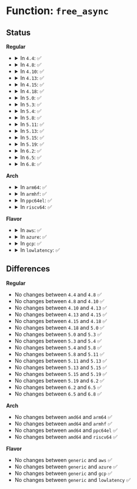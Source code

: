 # Function: <code>free_async</code>

## Status
<b>Regular</b>
<ul>
<li>
<details>
<summary>In <code>4.4</code>: ✅</summary>

```c
void free_async(struct async *as);
```

**Collision:** Unique Static

**Inline:** No

**Transformation:** False

**Instances:**

```
In drivers/usb/core/devio.c (ffffffff8161bb80)
Location: drivers/usb/core/devio.c:289
Inline: False
Direct callers:
  - drivers/usb/core/devio.c:usbdev_release
  - drivers/usb/core/devio.c:proc_do_submiturb
  - drivers/usb/core/devio.c:usbdev_do_ioctl
  - drivers/usb/core/devio.c:usbdev_do_ioctl
```
**Symbols:**

```
ffffffff8161bb80-ffffffff8161bc65: free_async (STB_LOCAL)
```
</details>
</li>
<li>
<details>
<summary>In <code>4.8</code>: ✅</summary>

```c
void free_async(struct async *as);
```

**Collision:** Unique Static

**Inline:** No

**Transformation:** False

**Instances:**

```
In drivers/usb/core/devio.c (ffffffff8167bd00)
Location: drivers/usb/core/devio.c:392
Inline: False
Direct callers:
  - drivers/usb/core/devio.c:usbdev_do_ioctl
  - drivers/usb/core/devio.c:usbdev_do_ioctl
  - drivers/usb/core/devio.c:proc_do_submiturb
  - drivers/usb/core/devio.c:usbdev_release
```
**Symbols:**

```
ffffffff8167bd00-ffffffff8167bdf0: free_async (STB_LOCAL)
```
</details>
</li>
<li>
<details>
<summary>In <code>4.10</code>: ✅</summary>

```c
void free_async(struct async *as);
```

**Collision:** Unique Static

**Inline:** No

**Transformation:** False

**Instances:**

```
In drivers/usb/core/devio.c (ffffffff816a99c0)
Location: drivers/usb/core/devio.c:392
Inline: False
Direct callers:
  - drivers/usb/core/devio.c:usbdev_do_ioctl
  - drivers/usb/core/devio.c:usbdev_do_ioctl
  - drivers/usb/core/devio.c:proc_do_submiturb
  - drivers/usb/core/devio.c:usbdev_release
```
**Symbols:**

```
ffffffff816a99c0-ffffffff816a9aa5: free_async (STB_LOCAL)
```
</details>
</li>
<li>
<details>
<summary>In <code>4.13</code>: ✅</summary>

```c
void free_async(struct async *as);
```

**Collision:** Unique Static

**Inline:** No

**Transformation:** False

**Instances:**

```
In drivers/usb/core/devio.c (ffffffff816be9f0)
Location: drivers/usb/core/devio.c:386
Inline: False
Direct callers:
  - drivers/usb/core/devio.c:usbdev_do_ioctl
  - drivers/usb/core/devio.c:usbdev_do_ioctl
  - drivers/usb/core/devio.c:proc_do_submiturb
  - drivers/usb/core/devio.c:usbdev_release
```
**Symbols:**

```
ffffffff816be9f0-ffffffff816beaec: free_async (STB_LOCAL)
```
</details>
</li>
<li>
<details>
<summary>In <code>4.15</code>: ✅</summary>

```c
void free_async(struct async *as);
```

**Collision:** Unique Static

**Inline:** No

**Transformation:** False

**Instances:**

```
In drivers/usb/core/devio.c (ffffffff8172a3c0)
Location: drivers/usb/core/devio.c:376
Inline: False
Direct callers:
  - drivers/usb/core/devio.c:usbdev_do_ioctl
  - drivers/usb/core/devio.c:usbdev_do_ioctl
  - drivers/usb/core/devio.c:proc_do_submiturb
  - drivers/usb/core/devio.c:usbdev_release
```
**Symbols:**

```
ffffffff8172a3c0-ffffffff8172a4bc: free_async (STB_LOCAL)
```
</details>
</li>
<li>
<details>
<summary>In <code>4.18</code>: ✅</summary>

```c
void free_async(struct async *as);
```

**Collision:** Unique Static

**Inline:** No

**Transformation:** False

**Instances:**

```
In drivers/usb/core/devio.c (ffffffff81768fd0)
Location: drivers/usb/core/devio.c:374
Inline: False
Direct callers:
  - drivers/usb/core/devio.c:usbdev_do_ioctl
  - drivers/usb/core/devio.c:usbdev_do_ioctl
  - drivers/usb/core/devio.c:proc_do_submiturb
  - drivers/usb/core/devio.c:usbdev_release
```
**Symbols:**

```
ffffffff81768fd0-ffffffff817690c8: free_async (STB_LOCAL)
```
</details>
</li>
<li>
<details>
<summary>In <code>5.0</code>: ✅</summary>

```c
void free_async(struct async *as);
```

**Collision:** Unique Static

**Inline:** No

**Transformation:** False

**Instances:**

```
In drivers/usb/core/devio.c (ffffffff8178d520)
Location: drivers/usb/core/devio.c:374
Inline: False
Direct callers:
  - drivers/usb/core/devio.c:usbdev_do_ioctl
  - drivers/usb/core/devio.c:usbdev_do_ioctl
  - drivers/usb/core/devio.c:proc_do_submiturb
  - drivers/usb/core/devio.c:usbdev_release
```
**Symbols:**

```
ffffffff8178d520-ffffffff8178d618: free_async (STB_LOCAL)
```
</details>
</li>
<li>
<details>
<summary>In <code>5.3</code>: ✅</summary>

```c
void free_async(struct async *as);
```

**Collision:** Unique Static

**Inline:** No

**Transformation:** False

**Instances:**

```
In drivers/usb/core/devio.c (ffffffff817cade0)
Location: drivers/usb/core/devio.c:372
Inline: False
Direct callers:
  - drivers/usb/core/devio.c:usbdev_do_ioctl
  - drivers/usb/core/devio.c:usbdev_do_ioctl
  - drivers/usb/core/devio.c:proc_do_submiturb
  - drivers/usb/core/devio.c:usbdev_release
```
**Symbols:**

```
ffffffff817cade0-ffffffff817caed3: free_async (STB_LOCAL)
```
</details>
</li>
<li>
<details>
<summary>In <code>5.4</code>: ✅</summary>

```c
void free_async(struct async *as);
```

**Collision:** Unique Static

**Inline:** No

**Transformation:** False

**Instances:**

```
In drivers/usb/core/devio.c (ffffffff817fb9b0)
Location: drivers/usb/core/devio.c:384
Inline: False
Direct callers:
  - drivers/usb/core/devio.c:usbdev_do_ioctl
  - drivers/usb/core/devio.c:usbdev_do_ioctl
  - drivers/usb/core/devio.c:proc_do_submiturb
  - drivers/usb/core/devio.c:usbdev_release
```
**Symbols:**

```
ffffffff817fb9b0-ffffffff817fbaa3: free_async (STB_LOCAL)
```
</details>
</li>
<li>
<details>
<summary>In <code>5.8</code>: ✅</summary>

```c
void free_async(struct async *as);
```

**Collision:** Unique Static

**Inline:** No

**Transformation:** False

**Instances:**

```
In drivers/usb/core/devio.c (ffffffff818cc410)
Location: drivers/usb/core/devio.c:393
Inline: False
Direct callers:
  - drivers/usb/core/devio.c:usbdev_do_ioctl
  - drivers/usb/core/devio.c:usbdev_do_ioctl
  - drivers/usb/core/devio.c:proc_do_submiturb
  - drivers/usb/core/devio.c:usbdev_release
```
**Symbols:**

```
ffffffff818cc410-ffffffff818cc503: free_async (STB_LOCAL)
```
</details>
</li>
<li>
<details>
<summary>In <code>5.11</code>: ✅</summary>

```c
void free_async(struct async *as);
```

**Collision:** Unique Static

**Inline:** No

**Transformation:** False

**Instances:**

```
In drivers/usb/core/devio.c (ffffffff818d75f0)
Location: drivers/usb/core/devio.c:393
Inline: False
Direct callers:
  - drivers/usb/core/devio.c:usbdev_do_ioctl
  - drivers/usb/core/devio.c:usbdev_do_ioctl
  - drivers/usb/core/devio.c:proc_do_submiturb
  - drivers/usb/core/devio.c:usbdev_release
```
**Symbols:**

```
ffffffff818d75f0-ffffffff818d76e3: free_async (STB_LOCAL)
```
</details>
</li>
<li>
<details>
<summary>In <code>5.13</code>: ✅</summary>

```c
void free_async(struct async *as);
```

**Collision:** Unique Static

**Inline:** No

**Transformation:** False

**Instances:**

```
In drivers/usb/core/devio.c (ffffffff818ba510)
Location: drivers/usb/core/devio.c:393
Inline: False
Direct callers:
  - drivers/usb/core/devio.c:usbdev_do_ioctl
  - drivers/usb/core/devio.c:usbdev_do_ioctl
  - drivers/usb/core/devio.c:proc_do_submiturb
  - drivers/usb/core/devio.c:usbdev_release
```
**Symbols:**

```
ffffffff818ba510-ffffffff818ba603: free_async (STB_LOCAL)
```
</details>
</li>
<li>
<details>
<summary>In <code>5.15</code>: ✅</summary>

```c
void free_async(struct async *as);
```

**Collision:** Unique Static

**Inline:** No

**Transformation:** False

**Instances:**

```
In drivers/usb/core/devio.c (ffffffff81950c90)
Location: drivers/usb/core/devio.c:394
Inline: False
Direct callers:
  - drivers/usb/core/devio.c:usbdev_do_ioctl
  - drivers/usb/core/devio.c:usbdev_do_ioctl
  - drivers/usb/core/devio.c:proc_do_submiturb
  - drivers/usb/core/devio.c:usbdev_release
```
**Symbols:**

```
ffffffff81950c90-ffffffff81950d83: free_async (STB_LOCAL)
```
</details>
</li>
<li>
<details>
<summary>In <code>5.19</code>: ✅</summary>

```c
void free_async(struct async *as);
```

**Collision:** Unique Static

**Inline:** No

**Transformation:** False

**Instances:**

```
In drivers/usb/core/devio.c (ffffffff81aa9c70)
Location: drivers/usb/core/devio.c:406
Inline: False
Direct callers:
  - drivers/usb/core/devio.c:usbdev_do_ioctl
  - drivers/usb/core/devio.c:usbdev_do_ioctl
  - drivers/usb/core/devio.c:proc_do_submiturb
  - drivers/usb/core/devio.c:usbdev_release
```
**Symbols:**

```
ffffffff81aa9c70-ffffffff81aa9da8: free_async (STB_LOCAL)
```
</details>
</li>
<li>
<details>
<summary>In <code>6.2</code>: ✅</summary>

```c
void free_async(struct async *as);
```

**Collision:** Unique Static

**Inline:** No

**Transformation:** False

**Instances:**

```
In drivers/usb/core/devio.c (ffffffff81c30fe0)
Location: drivers/usb/core/devio.c:406
Inline: False
Direct callers:
  - drivers/usb/core/devio.c:usbdev_do_ioctl
  - drivers/usb/core/devio.c:usbdev_do_ioctl
  - drivers/usb/core/devio.c:proc_do_submiturb
  - drivers/usb/core/devio.c:usbdev_release
```
**Symbols:**

```
ffffffff81c30fe0-ffffffff81c31118: free_async (STB_LOCAL)
```
</details>
</li>
<li>
<details>
<summary>In <code>6.5</code>: ✅</summary>

```c
void free_async(struct async *as);
```

**Collision:** Unique Static

**Inline:** No

**Transformation:** False

**Instances:**

```
In drivers/usb/core/devio.c (ffffffff81c98280)
Location: drivers/usb/core/devio.c:413
Inline: False
Direct callers:
  - drivers/usb/core/devio.c:usbdev_do_ioctl
  - drivers/usb/core/devio.c:usbdev_do_ioctl
  - drivers/usb/core/devio.c:proc_do_submiturb
  - drivers/usb/core/devio.c:usbdev_release
```
**Symbols:**

```
ffffffff81c98280-ffffffff81c983b8: free_async (STB_LOCAL)
```
</details>
</li>
<li>
<details>
<summary>In <code>6.8</code>: ✅</summary>

```c
void free_async(struct async *as);
```

**Collision:** Unique Static

**Inline:** No

**Transformation:** False

**Instances:**

```
In drivers/usb/core/devio.c (ffffffff81d4cd90)
Location: drivers/usb/core/devio.c:413
Inline: False
Direct callers:
  - drivers/usb/core/devio.c:usbdev_do_ioctl
  - drivers/usb/core/devio.c:usbdev_do_ioctl
  - drivers/usb/core/devio.c:proc_do_submiturb
  - drivers/usb/core/devio.c:usbdev_release
```
**Symbols:**

```
ffffffff81d4cd90-ffffffff81d4ceca: free_async (STB_LOCAL)
```
</details>
</li>
</ul>
<b>Arch</b>
<ul>
<li>
<details>
<summary>In <code>arm64</code>: ✅</summary>

```c
void free_async(struct async *as);
```

**Collision:** Unique Static

**Inline:** No

**Transformation:** False

**Instances:**

```
In drivers/usb/core/devio.c (ffff800010a2d0a8)
Location: drivers/usb/core/devio.c:384
Inline: False
Direct callers:
  - drivers/usb/core/devio.c:usbdev_do_ioctl
  - drivers/usb/core/devio.c:usbdev_do_ioctl
  - drivers/usb/core/devio.c:proc_do_submiturb
  - drivers/usb/core/devio.c:usbdev_release
```
**Symbols:**

```
ffff800010a2d0a8-ffff800010a2d218: free_async (STB_LOCAL)
```
</details>
</li>
<li>
<details>
<summary>In <code>armhf</code>: ✅</summary>

```c
void free_async(struct async *as);
```

**Collision:** Unique Static

**Inline:** No

**Transformation:** False

**Instances:**

```
In drivers/usb/core/devio.c (c0b0290c)
Location: drivers/usb/core/devio.c:384
Inline: False
Direct callers:
  - drivers/usb/core/devio.c:usbdev_do_ioctl
  - drivers/usb/core/devio.c:proc_do_submiturb
  - drivers/usb/core/devio.c:usbdev_release
```
**Symbols:**

```
c0b0290c-c0b02a44: free_async (STB_LOCAL)
```
</details>
</li>
<li>
<details>
<summary>In <code>ppc64el</code>: ✅</summary>

```c
void free_async(struct async *as);
```

**Collision:** Unique Static

**Inline:** No

**Transformation:** False

**Instances:**

```
In drivers/usb/core/devio.c (c000000000aeb2f0)
Location: drivers/usb/core/devio.c:384
Inline: False
Direct callers:
  - drivers/usb/core/devio.c:usbdev_do_ioctl
  - drivers/usb/core/devio.c:usbdev_do_ioctl
  - drivers/usb/core/devio.c:proc_do_submiturb
  - drivers/usb/core/devio.c:usbdev_release
```
**Symbols:**

```
c000000000aeb2f0-c000000000aeb48c: free_async (STB_LOCAL)
```
</details>
</li>
<li>
<details>
<summary>In <code>riscv64</code>: ✅</summary>

```c
void free_async(struct async *as);
```

**Collision:** Unique Static

**Inline:** No

**Transformation:** False

**Instances:**

```
In drivers/usb/core/devio.c (ffffffe00064d636)
Location: drivers/usb/core/devio.c:384
Inline: False
Direct callers:
  - drivers/usb/core/devio.c:usbdev_do_ioctl
  - drivers/usb/core/devio.c:proc_do_submiturb
  - drivers/usb/core/devio.c:usbdev_release
```
**Symbols:**

```
ffffffe00064d636-ffffffe00064d73a: free_async (STB_LOCAL)
```
</details>
</li>
</ul>
<b>Flavor</b>
<ul>
<li>
<details>
<summary>In <code>aws</code>: ✅</summary>

```c
void free_async(struct async *as);
```

**Collision:** Unique Static

**Inline:** No

**Transformation:** False

**Instances:**

```
In drivers/usb/core/devio.c (ffffffff817b3d90)
Location: drivers/usb/core/devio.c:384
Inline: False
Direct callers:
  - drivers/usb/core/devio.c:usbdev_do_ioctl
  - drivers/usb/core/devio.c:usbdev_do_ioctl
  - drivers/usb/core/devio.c:proc_do_submiturb
  - drivers/usb/core/devio.c:usbdev_release
```
**Symbols:**

```
ffffffff817b3d90-ffffffff817b3e83: free_async (STB_LOCAL)
```
</details>
</li>
<li>
<details>
<summary>In <code>azure</code>: ✅</summary>

```c
void free_async(struct async *as);
```

**Collision:** Unique Static

**Inline:** No

**Transformation:** False

**Instances:**

```
In drivers/usb/core/devio.c (ffffffff817a57c0)
Location: drivers/usb/core/devio.c:384
Inline: False
Direct callers:
  - drivers/usb/core/devio.c:usbdev_do_ioctl
  - drivers/usb/core/devio.c:usbdev_do_ioctl
  - drivers/usb/core/devio.c:proc_do_submiturb
  - drivers/usb/core/devio.c:usbdev_release
```
**Symbols:**

```
ffffffff817a57c0-ffffffff817a58b3: free_async (STB_LOCAL)
```
</details>
</li>
<li>
<details>
<summary>In <code>gcp</code>: ✅</summary>

```c
void free_async(struct async *as);
```

**Collision:** Unique Static

**Inline:** No

**Transformation:** False

**Instances:**

```
In drivers/usb/core/devio.c (ffffffff817f0830)
Location: drivers/usb/core/devio.c:384
Inline: False
Direct callers:
  - drivers/usb/core/devio.c:usbdev_do_ioctl
  - drivers/usb/core/devio.c:usbdev_do_ioctl
  - drivers/usb/core/devio.c:proc_do_submiturb
  - drivers/usb/core/devio.c:usbdev_release
```
**Symbols:**

```
ffffffff817f0830-ffffffff817f0923: free_async (STB_LOCAL)
```
</details>
</li>
<li>
<details>
<summary>In <code>lowlatency</code>: ✅</summary>

```c
void free_async(struct async *as);
```

**Collision:** Unique Static

**Inline:** No

**Transformation:** False

**Instances:**

```
In drivers/usb/core/devio.c (ffffffff8180aa70)
Location: drivers/usb/core/devio.c:384
Inline: False
Direct callers:
  - drivers/usb/core/devio.c:usbdev_do_ioctl
  - drivers/usb/core/devio.c:usbdev_do_ioctl
  - drivers/usb/core/devio.c:proc_do_submiturb
  - drivers/usb/core/devio.c:usbdev_release
```
**Symbols:**

```
ffffffff8180aa70-ffffffff8180ab63: free_async (STB_LOCAL)
```
</details>
</li>
</ul>

## Differences
<b>Regular</b>
<ul>
<li>
No changes between <code>4.4</code> and <code>4.8</code> ✅
</li>
<li>
No changes between <code>4.8</code> and <code>4.10</code> ✅
</li>
<li>
No changes between <code>4.10</code> and <code>4.13</code> ✅
</li>
<li>
No changes between <code>4.13</code> and <code>4.15</code> ✅
</li>
<li>
No changes between <code>4.15</code> and <code>4.18</code> ✅
</li>
<li>
No changes between <code>4.18</code> and <code>5.0</code> ✅
</li>
<li>
No changes between <code>5.0</code> and <code>5.3</code> ✅
</li>
<li>
No changes between <code>5.3</code> and <code>5.4</code> ✅
</li>
<li>
No changes between <code>5.4</code> and <code>5.8</code> ✅
</li>
<li>
No changes between <code>5.8</code> and <code>5.11</code> ✅
</li>
<li>
No changes between <code>5.11</code> and <code>5.13</code> ✅
</li>
<li>
No changes between <code>5.13</code> and <code>5.15</code> ✅
</li>
<li>
No changes between <code>5.15</code> and <code>5.19</code> ✅
</li>
<li>
No changes between <code>5.19</code> and <code>6.2</code> ✅
</li>
<li>
No changes between <code>6.2</code> and <code>6.5</code> ✅
</li>
<li>
No changes between <code>6.5</code> and <code>6.8</code> ✅
</li>
</ul>
<b>Arch</b>
<ul>
<li>
No changes between <code>amd64</code> and <code>arm64</code> ✅
</li>
<li>
No changes between <code>amd64</code> and <code>armhf</code> ✅
</li>
<li>
No changes between <code>amd64</code> and <code>ppc64el</code> ✅
</li>
<li>
No changes between <code>amd64</code> and <code>riscv64</code> ✅
</li>
</ul>
<b>Flavor</b>
<ul>
<li>
No changes between <code>generic</code> and <code>aws</code> ✅
</li>
<li>
No changes between <code>generic</code> and <code>azure</code> ✅
</li>
<li>
No changes between <code>generic</code> and <code>gcp</code> ✅
</li>
<li>
No changes between <code>generic</code> and <code>lowlatency</code> ✅
</li>
</ul>
